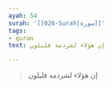 ```yaml
---
ayah: 54
surah: '[[026-Surah|سورة]]'
tags:
- quran
text: إن هؤلاء لشرذمة قليلون

---
```

> إن هؤلاء لشرذمة قليلون
